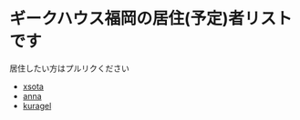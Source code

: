 # ギークハウス福岡の居住(予定)者リストです

居住したい方はプルリクください

- [xsota](https://twitter.com/xsota)
- [anna](https://twitter.com/rm__rf)
- [kuragel](https://twitter.com/gelllllllllfish)
